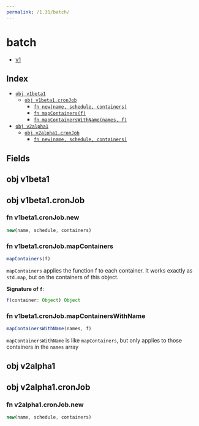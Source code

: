 ```yaml
---
permalink: /1.31/batch/
---
```


# batch



* [v1](v1/index.md)

## Index

* [`obj v1beta1`](#obj-v1beta1)
  * [`obj v1beta1.cronJob`](#obj-v1beta1cronjob)
    * [`fn new(name, schedule, containers)`](#fn-v1beta1cronjobnew)
    * [`fn mapContainers(f)`](#fn-v1beta1cronjobmapcontainers)
    * [`fn mapContainersWithName(names, f)`](#fn-v1beta1cronjobmapcontainerswithname)
* [`obj v2alpha1`](#obj-v2alpha1)
  * [`obj v2alpha1.cronJob`](#obj-v2alpha1cronjob)
    * [`fn new(name, schedule, containers)`](#fn-v2alpha1cronjobnew)

## Fields

## obj v1beta1



## obj v1beta1.cronJob



### fn v1beta1.cronJob.new

```ts
new(name, schedule, containers)
```



### fn v1beta1.cronJob.mapContainers

```ts
mapContainers(f)
```

`mapContainers` applies the function f to each container.
It works exactly as `std.map`, but on the containers of this object.

**Signature of `f`**:
```ts
f(container: Object) Object
```


### fn v1beta1.cronJob.mapContainersWithName

```ts
mapContainersWithName(names, f)
```

`mapContainersWithName` is like `mapContainers`, but only applies to those containers in the `names` array

## obj v2alpha1



## obj v2alpha1.cronJob



### fn v2alpha1.cronJob.new

```ts
new(name, schedule, containers)
```

